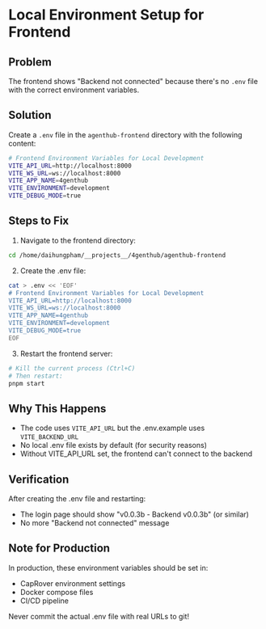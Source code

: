 # Local Environment Setup for Frontend

## Problem
The frontend shows "Backend not connected" because there's no `.env` file with the correct environment variables.

## Solution
Create a `.env` file in the `agenthub-frontend` directory with the following content:

```bash
# Frontend Environment Variables for Local Development
VITE_API_URL=http://localhost:8000
VITE_WS_URL=ws://localhost:8000
VITE_APP_NAME=4genthub
VITE_ENVIRONMENT=development
VITE_DEBUG_MODE=true
```

## Steps to Fix

1. Navigate to the frontend directory:
```bash
cd /home/daihungpham/__projects__/4genthub/agenthub-frontend
```

2. Create the .env file:
```bash
cat > .env << 'EOF'
# Frontend Environment Variables for Local Development
VITE_API_URL=http://localhost:8000
VITE_WS_URL=ws://localhost:8000
VITE_APP_NAME=4genthub
VITE_ENVIRONMENT=development
VITE_DEBUG_MODE=true
EOF
```

3. Restart the frontend server:
```bash
# Kill the current process (Ctrl+C)
# Then restart:
pnpm start
```

## Why This Happens
- The code uses `VITE_API_URL` but the .env.example uses `VITE_BACKEND_URL`
- No local .env file exists by default (for security reasons)
- Without VITE_API_URL set, the frontend can't connect to the backend

## Verification
After creating the .env file and restarting:
- The login page should show "v0.0.3b - Backend v0.0.3b" (or similar)
- No more "Backend not connected" message

## Note for Production
In production, these environment variables should be set in:
- CapRover environment settings
- Docker compose files
- CI/CD pipeline

Never commit the actual .env file with real URLs to git!